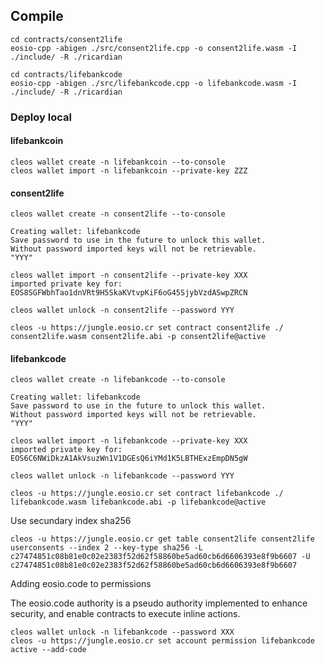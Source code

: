 ## Compile

```
cd contracts/consent2life
eosio-cpp -abigen ./src/consent2life.cpp -o consent2life.wasm -I ./include/ -R ./ricardian
```

```
cd contracts/lifebankcode
eosio-cpp -abigen ./src/lifebankcode.cpp -o lifebankcode.wasm -I ./include/ -R ./ricardian
```

### Deploy local

#### lifebankcoin

```
cleos wallet create -n lifebankcoin --to-console
cleos wallet import -n lifebankcoin --private-key ZZZ
```

#### consent2life

```
cleos wallet create -n consent2life --to-console

Creating wallet: lifebankcode
Save password to use in the future to unlock this wallet.
Without password imported keys will not be retrievable.
"YYY"
```

```
cleos wallet import -n consent2life --private-key XXX
imported private key for: EOS8SGFWbhTao1dnVRt9H5SkaKVtvpKiF6oG45SjybVzdASwpZRCN
```

```
cleos wallet unlock -n consent2life --password YYY
```

```
cleos -u https://jungle.eosio.cr set contract consent2life ./ consent2life.wasm consent2life.abi -p consent2life@active
```

#### lifebankcode

```
cleos wallet create -n lifebankcode --to-console

Creating wallet: lifebankcode
Save password to use in the future to unlock this wallet.
Without password imported keys will not be retrievable.
"YYY"
```

```
cleos wallet import -n lifebankcode --private-key XXX
imported private key for: EOS6C6NWiDkzA1AkVsuzWn1V1DGEsQ6iYMd1K5LBTHExzEmpDN5gW
```

```
cleos wallet unlock -n lifebankcode --password YYY
```

```
cleos -u https://jungle.eosio.cr set contract lifebankcode ./ lifebankcode.wasm lifebankcode.abi -p lifebankcode@active
```

Use secundary index sha256

```
cleos -u https://jungle.eosio.cr get table consent2life consent2life userconsents --index 2 --key-type sha256 -L c27474851c08b81e0c02e2383f52d62f58860be5ad60cb6d6606393e8f9b6607 -U c27474851c08b81e0c02e2383f52d62f58860be5ad60cb6d6606393e8f9b6607
```

Adding eosio.code to permissions

The eosio.code authority is a pseudo authority implemented to enhance security, and enable contracts to execute inline actions.

```
cleos wallet unlock -n lifebankcode --password XXX
cleos -u https://jungle.eosio.cr set account permission lifebankcode active --add-code
```
